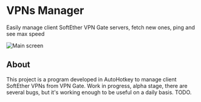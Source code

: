 # VPNs Manager

Easily manage client SoftEther VPN Gate servers, fetch new ones, ping and see max speed

![Main screen](https://i.imgur.com/H2Olyit.png)

## About

This project is a program developed in AutoHotkey to manage client SoftEther VPNs from VPN Gate. Work in progress, alpha stage, there are several bugs, but it's working enough to be useful on a daily basis.  TODO.
